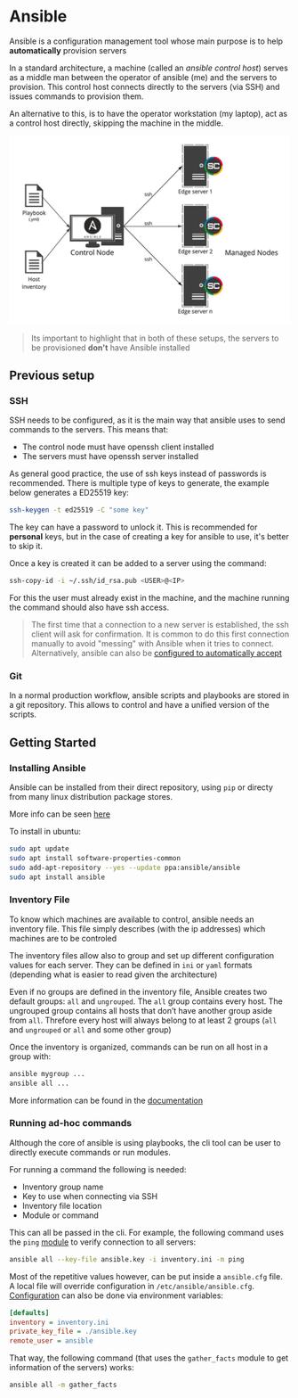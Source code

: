 # Ansible


Ansible is a configuration management tool whose main purpose is to help **automatically** provision servers

In a standard architecture, a machine (called an *ansible control host*) serves as a middle man between the operator of ansible (me) and the servers to provision. This control host connects directly to the servers (via SSH) and issues commands to provision them. 

An alternative to this, is to have the operator workstation (my laptop), act as a control host directly, skipping the machine in the middle. 

![](./img/ansible1.jpg)

> Its important to highlight that in both of these setups, the servers to be provisioned **don't** have Ansible installed


## Previous setup

### SSH

SSH needs to be configured, as it is the main way that ansible uses to send commands to the servers. This means that:

- The control node must have openssh client installed
- The servers must have openssh server installed

As general good practice, the use of ssh keys instead of passwords is recommended. There is multiple type of keys to generate, the example below generates a ED25519 key: 

```bash
ssh-keygen -t ed25519 -C "some key"
```

The key can have a password to unlock it. This is recommended for **personal** keys, but in the case of creating a key for ansible to use, it's better to skip it. 

Once a key is created it can be added to a server using the command:

```bash
ssh-copy-id -i ~/.ssh/id_rsa.pub <USER>@<IP>
```

For this the user must already exist in the machine, and the machine running the command should also have ssh access. 

> The first time that a connection to a new server is established, the ssh client will ask for confirmation. It is common to do this first connection manually to avoid "messing" with Ansible when it tries to connect. Alternatively, ansible can also be [configured to automatically accept](https://stackoverflow.com/questions/32297456/how-to-ignore-ansible-ssh-authenticity-checking)

### Git

In a normal production workflow, ansible scripts and playbooks are stored in a git repository. This allows to control and have a unified version of the scripts.


## Getting Started

### Installing Ansible

Ansible can be installed from their direct repository, using `pip` or directy from many linux distribution package stores. 

More info can be seen [here](https://docs.ansible.com/ansible-core/devel/installation_guide/installation_distros.html)

To install in ubuntu:

```bash
sudo apt update
sudo apt install software-properties-common
sudo add-apt-repository --yes --update ppa:ansible/ansible
sudo apt install ansible
```

### Inventory File

To know which machines are available to control, ansible needs an inventory file. This file simply describes (with the ip addresses) which machines are to be controled

The inventory files allow also to group and set up different configuration values for each server. They can be defined in `ini` or `yaml` formats (depending what is easier to read given the architecture)

Even if no groups are defined in the inventory file, Ansible creates two default groups: `all` and `ungrouped`. The `all` group contains every host. The ungrouped group contains all hosts that don’t have another group aside from `all`. Threfore every host will always belong to at least 2 groups (`all` and `ungrouped` or `all` and some other group)

Once the inventory is organized, commands can be run on all host in a group with:
```bash
ansible mygroup ...
ansible all ...
```

More information can be found in the [documentation](https://docs.ansible.com/ansible/latest/inventory_guide/intro_inventory.html#how-to-build-your-inventory)



### Running ad-hoc commands

Although the core of ansible is using playbooks, the cli tool can be user to directly execute commands or run modules. 

For running a command the following is needed:
- Inventory group name 
- Key to use when connecting via SSH
- Inventory file location
- Module or command

This can all be passed in the cli. For example, the following command uses the `ping` [module](https://docs.ansible.com/ansible/latest/collections/ansible/builtin/ping_module.html) to verify connection to all servers:

```bash
ansible all --key-file ansible.key -i inventory.ini -m ping
```

Most of the repetitive values however, can be put inside a `ansible.cfg` file. A local file will override configuration in `/etc/ansible/ansible.cfg`. [Configuration](https://docs.ansible.com/ansible/latest/reference_appendices/config.html) can also be done via environment variables:

```cfg
[defaults]
inventory = inventory.ini
private_key_file = ./ansible.key
remote_user = ansible
```

That way, the following command (that uses the `gather_facts` module to get information of the servers) works:

```bash
ansible all -m gather_facts
```